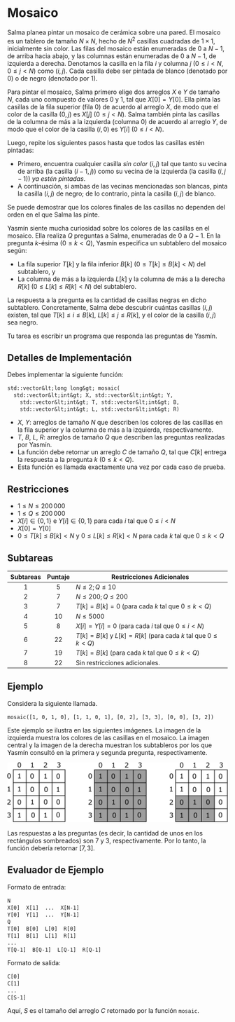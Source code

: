 # Mosaico

Salma planea pintar un mosaico de cerámica sobre una pared. El mosaico es un tablero de tamaño $N \times N$, hecho de $N^2$ casillas cuadradas de $1 \times 1$, inicialmente sin color.
Las filas del mosaico están enumeradas de $0$ a $N-1$, de arriba hacia abajo, y las columnas están enumeradas de $0$ a $N-1$, de izquierda a derecha.
Denotamos la casilla en la fila $i$ y columna $j$ ($0 \leq i < N$, $0 \leq j < N$) como $(i,j)$.
Cada casilla debe ser pintada de blanco (denotado por $0$) o de negro (denotado por $1$).

Para pintar el mosaico, Salma primero elige dos arreglos $X$ e $Y$ de tamaño $N$, cada uno compuesto de valores $0$ y $1$, tal que $X[0] = Y[0]$.
Ella pinta las casillas de la fila superior (fila $0$) de acuerdo al arreglo $X$, de modo que el color de la casilla $(0,j)$ es $X[j]$ ($0 \leq j < N$).
Salma también pinta las casillas de la columna de más a la izquierda (columna $0$) de acuerdo al arreglo $Y$, de modo que el color de la casilla $(i,0)$ es $Y[i]$ ($0 \leq i < N$).

Luego, repite los siguientes pasos hasta que todos las casillas estén pintadas:
* Primero, encuentra cualquier casilla *sin color* $(i,j)$ tal que tanto su vecina de arriba (la casilla $(i-1,j)$) como su vecina de la izquierda (la casilla $(i,j-1)$) *ya estén pintadas*.
* A continuación, si ambas de las vecinas mencionadas son blancas, pinta la casilla $(i,j)$ de negro; de lo contrario, pinta la casilla $(i,j)$ de blanco.

Se puede demostrar que los colores finales de las casillas no dependen del orden en el que Salma las pinte.

Yasmín siente mucha curiosidad sobre los colores de las casillas en el mosaico.
Ella realiza $Q$ preguntas a Salma, enumeradas de $0$ a $Q-1$.
En la pregunta $k$-ésima ($0 \leq k < Q$), Yasmín especifica un subtablero del mosaico según:
* La fila superior $T[k]$ y la fila inferior $B[k]$ ($0 \leq T[k] \leq B[k] < N$) del subtablero, y
* La columna de más a la izquierda $L[k]$ y la columna de más a la derecha $R[k]$ ($0 \leq L[k] \leq R[k] < N$) del subtablero.
 
La respuesta a la pregunta es la cantidad de casillas negras en dicho subtablero.
Concretamente, Salma debe descubrir cuántas casillas $(i,j)$ existen, tal que $T[k] \leq i \leq B[k]$, $L[k] \leq j \leq R[k]$, y el color de la casilla $(i,j)$ sea negro.

Tu tarea es escribir un programa que responda las preguntas de Yasmín.

## Detalles de Implementación

Debes implementar la siguiente función:

```
std::vector&lt;long long&gt; mosaic(
  std::vector&lt;int&gt; X, std::vector&lt;int&gt; Y,
    std::vector&lt;int&gt; T, std::vector&lt;int&gt; B,
    std::vector&lt;int&gt; L, std::vector&lt;int&gt; R)
```

* $X$, $Y$: arreglos de tamaño $N$ que describen los colores de las casillas en la fila superior y la columna de más a la izquierda, respectivamente.
* $T$, $B$, $L$, $R$: arreglos de tamaño $Q$ que describen las preguntas realizadas por Yasmín.
* La función debe retornar un arreglo $C$ de tamaño $Q$, tal que $C[k]$ entrega la respuesta a la pregunta $k$ ($0 \leq k < Q$).
* Esta función es llamada exactamente una vez por cada caso de prueba.

## Restricciones

* $1 \leq N \leq 200\,000$
* $1 \leq Q \leq 200\,000$
* $X[i] \in \{0, 1\}$ e $Y[i] \in \{0, 1\}$
 para cada $i$ tal que $0 \leq i < N$
* $X[0] = Y[0]$
* $0 \leq T[k] \leq B[k] < N$ y $0 \leq L[k] \leq R[k] < N$
 para cada $k$ tal que $0 \leq k < Q$

## Subtareas

| Subtareas | Puntaje  | Restricciones Adicionales |
| :-----: | :----: | ---------------------- |
| 1       | $5$    | $N \leq 2; Q \leq 10$
| 2       | $7$    | $N \leq 200; Q \leq 200$
| 3       | $7$    | $T[k] = B[k] = 0$ (para cada $k$ tal que $0 \leq k < Q$)
| 4       | $10$   | $N \leq 5000$
| 5       | $8$    | $X[i] = Y[i] = 0$ (para cada $i$ tal que $0 \leq i < N$)
| 6       | $22$   | $T[k] = B[k]$ y $L[k] = R[k]$ (para cada $k$ tal que $0 \leq k < Q$)
| 7       | $19$   | $T[k] = B[k]$ (para cada $k$ tal que $0 \leq k < Q$)
| 8       | $22$   | Sin restricciones adicionales.

## Ejemplo

Considera la siguiente llamada.

```
mosaic([1, 0, 1, 0], [1, 1, 0, 1], [0, 2], [3, 3], [0, 0], [3, 2])
```

Este ejemplo se ilustra en las siguientes imágenes.
La imagen de la izquierda muestra los colores de las casillas en el mosaico.
La imagen central y la imagen de la derecha muestran los subtableros por los que Yasmín consultó en la primera y segunda pregunta, respectivamente.

![](example.png "550")

Las respuestas a las preguntas (es decir, la cantidad de unos en los rectángulos sombreados) son 7 y 3, respectivamente. Por lo tanto, la función debería retornar $[7,3]$.

## Evaluador de Ejemplo

Formato de entrada:

```
N
X[0]  X[1]  ...  X[N-1]
Y[0]  Y[1]  ...  Y[N-1]
Q
T[0]  B[0]  L[0]  R[0]
T[1]  B[1]  L[1]  R[1]
...
T[Q-1]  B[Q-1]  L[Q-1]  R[Q-1]
```

Formato de salida:

```
C[0]
C[1]
...
C[S-1]
```

Aquí, $S$ es el tamaño del arreglo $C$ retornado por la función `mosaic`.
